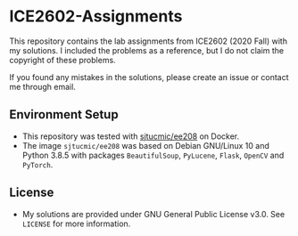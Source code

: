 # ICE2602-Assignments

This repository contains the lab assignments from ICE2602 (2020 Fall) with my solutions. 
I included the problems as a reference, but I do not claim the copyright of these problems.

If you found any mistakes in the solutions, please create an issue or contact me through email.

## Environment Setup

* This repository was tested with [sjtucmic/ee208](https://hub.docker.com/r/sjtucmic/ee208/) on Docker.
* The image `sjtucmic/ee208` was based on Debian GNU/Linux 10 and Python 3.8.5 with packages `BeautifulSoup`, `PyLucene`, `Flask`, `OpenCV` and `PyTorch`.

## License

* My solutions are provided under GNU General Public License v3.0. See `LICENSE` for more information.